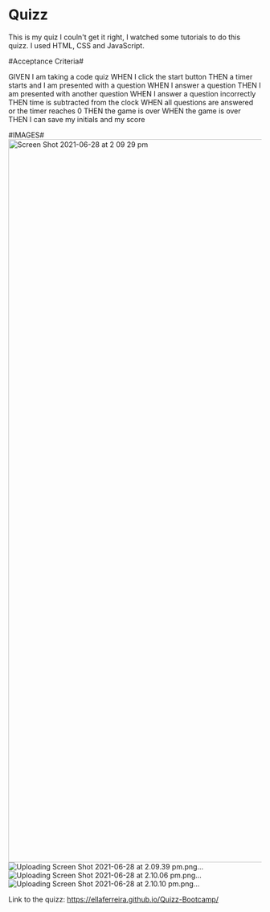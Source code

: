 # Quizz
This is my quiz I couln't get it right, I watched some tutorials to do this quizz.
I used HTML, CSS and JavaScript.

#Acceptance Criteria#

GIVEN I am taking a code quiz
WHEN I click the start button
THEN a timer starts and I am presented with a question
WHEN I answer a question
THEN I am presented with another question
WHEN I answer a question incorrectly
THEN time is subtracted from the clock
WHEN all questions are answered or the timer reaches 0
THEN the game is over
WHEN the game is over
THEN I can save my initials and my score

#IMAGES#<img width="1440" alt="Screen Shot 2021-06-28 at 2 09 29 pm" src="https://user-images.githubusercontent.com/84433857/124374565-b6587400-dcdf-11eb-9138-068355c655b6.png">
![Uploading Screen Shot 2021-06-28 at 2.09.39 pm.png…]()
![Uploading Screen Shot 2021-06-28 at 2.10.06 pm.png…]()
![Uploading Screen Shot 2021-06-28 at 2.10.10 pm.png…]()



Link to the quizz: https://ellaferreira.github.io/Quizz-Bootcamp/
